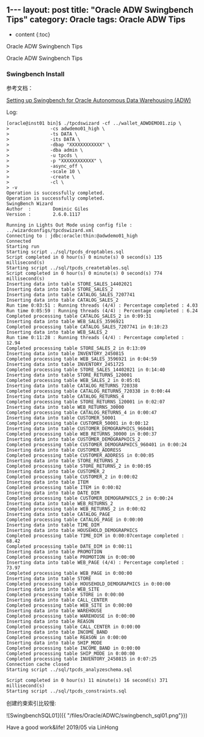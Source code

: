 1---
layout: post
title: "Oracle ADW Swingbench Tips"
category: Oracle
tags: Oracle ADW Tips
---

* content
{:toc}

Oracle ADW Swingbench Tips

Oracle ADW Swingbench Tips










### Swingbench Install

参考文档：

[Setting up Swingbench for Oracle Autonomous Data Warehousing (ADW)](http://www.dominicgiles.com/blog/files/7fd178b363b32b85ab889edfca6cadb2-170.html)



Log:

	[oracle@inst01 bin]$ ./tpcdswizard -cf ../wallet_ADWDEMO01.zip \
	>               -cs adwdemo01_high \
	>               -ts DATA \
	>               -its DATA \
	>               -dbap "XXXXXXXXXXXX" \
	>               -dba admin \
	>               -u tpcds \
	>               -p "XXXXXXXXXXXX" \
	>               -async_off \
	>               -scale 10 \
	>               -create \
	>               -cl \
	> -v
	Operation is successfully completed.
	Operation is successfully completed.
	SwingBench Wizard
	Author  :        Dominic Giles
	Version :        2.6.0.1117

	Running in Lights Out Mode using config file : ../wizardconfigs/tpcdswizard.xml
	Connecting to : jdbc:oracle:thin:@adwdemo01_high
	Connected
	Starting run
	Starting script ../sql/tpcds_droptables.sql
	Script completed in 0 hour(s) 0 minute(s) 0 second(s) 135 millisecond(s)
	Starting script ../sql/tpcds_createtables.sql
	Script completed in 0 hour(s) 0 minute(s) 0 second(s) 774 millisecond(s)
	Inserting data into table STORE_SALES_14402021
	Inserting data into table STORE_SALES_2
	Inserting data into table CATALOG_SALES_7207741
	Inserting data into table CATALOG_SALES_2
	Run time 0:03:51 : Running threads (4/4) : Percentage completed : 4.03
	Run time 0:05:59 : Running threads (4/4) : Percentage completed : 6.24
	Completed processing table CATALOG_SALES_2 in 0:09:31
	Inserting data into table WEB_SALES_3596921
	Completed processing table CATALOG_SALES_7207741 in 0:10:23
	Inserting data into table WEB_SALES_2
	Run time 0:11:28 : Running threads (4/4) : Percentage completed : 12.94
	Completed processing table STORE_SALES_2 in 0:13:09
	Inserting data into table INVENTORY_2450815
	Completed processing table WEB_SALES_3596921 in 0:04:59
	Inserting data into table INVENTORY_2451725
	Completed processing table STORE_SALES_14402021 in 0:14:40
	Inserting data into table STORE_RETURNS_120001
	Completed processing table WEB_SALES_2 in 0:05:01
	Inserting data into table CATALOG_RETURNS_720338
	Completed processing table CATALOG_RETURNS_720338 in 0:00:44
	Inserting data into table CATALOG_RETURNS_4
	Completed processing table STORE_RETURNS_120001 in 0:02:07
	Inserting data into table WEB_RETURNS_30000
	Completed processing table CATALOG_RETURNS_4 in 0:00:47
	Inserting data into table CUSTOMER_50001
	Completed processing table CUSTOMER_50001 in 0:00:12
	Inserting data into table CUSTOMER_DEMOGRAPHICS_960401
	Completed processing table WEB_RETURNS_30000 in 0:00:37
	Inserting data into table CUSTOMER_DEMOGRAPHICS_2
	Completed processing table CUSTOMER_DEMOGRAPHICS_960401 in 0:00:24
	Inserting data into table CUSTOMER_ADDRESS
	Completed processing table CUSTOMER_ADDRESS in 0:00:05
	Inserting data into table STORE_RETURNS_2
	Completed processing table STORE_RETURNS_2 in 0:00:05
	Inserting data into table CUSTOMER_2
	Completed processing table CUSTOMER_2 in 0:00:02
	Inserting data into table ITEM
	Completed processing table ITEM in 0:00:02
	Inserting data into table DATE_DIM
	Completed processing table CUSTOMER_DEMOGRAPHICS_2 in 0:00:24
	Inserting data into table WEB_RETURNS_2
	Completed processing table WEB_RETURNS_2 in 0:00:02
	Inserting data into table CATALOG_PAGE
	Completed processing table CATALOG_PAGE in 0:00:00
	Inserting data into table TIME_DIM
	Inserting data into table HOUSEHOLD_DEMOGRAPHICS
	Completed processing table TIME_DIM in 0:00:07centage completed : 68.42
	Completed processing table DATE_DIM in 0:00:11
	Inserting data into table PROMOTION
	Completed processing table PROMOTION in 0:00:00
	Inserting data into table WEB_PAGE (4/4) : Percentage completed : 73.97
	Completed processing table WEB_PAGE in 0:00:00
	Inserting data into table STORE
	Completed processing table HOUSEHOLD_DEMOGRAPHICS in 0:00:00
	Inserting data into table WEB_SITE
	Completed processing table STORE in 0:00:00
	Inserting data into table CALL_CENTER
	Completed processing table WEB_SITE in 0:00:00
	Inserting data into table WAREHOUSE
	Completed processing table WAREHOUSE in 0:00:00
	Inserting data into table REASON
	Completed processing table CALL_CENTER in 0:00:00
	Inserting data into table INCOME_BAND
	Completed processing table REASON in 0:00:00
	Inserting data into table SHIP_MODE
	Completed processing table INCOME_BAND in 0:00:00
	Completed processing table SHIP_MODE in 0:00:00
	Completed processing table INVENTORY_2450815 in 0:07:25
	Connection cache closed
	Starting script ../sql/tpcds_analyzeschema.sql

	Script completed in 0 hour(s) 11 minute(s) 16 second(s) 371 millisecond(s)
	Starting script ../sql/tpcds_constraints.sql


创建约束索引比较慢:

![SwingbenchSQL01]({{ "/files/Oracle/ADWC/swingbench_sql01.png"}})

	
Have a good work&life! 2019/05 via LinHong



